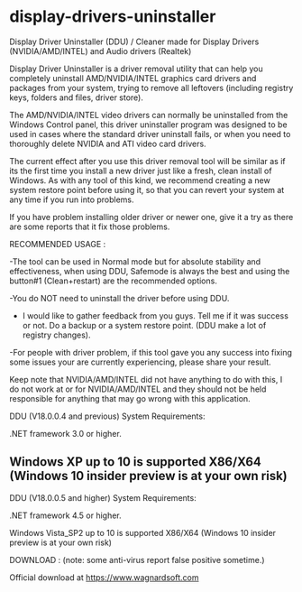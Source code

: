 # display-drivers-uninstaller
Display Driver Uninstaller (DDU) / Cleaner made for Display Drivers (NVIDIA/AMD/INTEL) and Audio drivers (Realtek)


Display Driver Uninstaller is a driver removal utility that can help you completely uninstall AMD/NVIDIA/INTEL graphics card drivers and packages from your system, trying to remove all leftovers (including registry keys, folders and files, driver store). 

The AMD/NVIDIA/INTEL video drivers can normally be uninstalled from the Windows Control panel, this driver uninstaller program was designed to be used in cases where the standard driver uninstall fails, or when you need to thoroughly delete NVIDIA and ATI video card drivers. 

The current effect after you use this driver removal tool will be similar as if its the first time you install a new driver just like a fresh, clean install of Windows. As with any tool of this kind, we recommend creating a new system restore point before using it, so that you can revert your system at any time if you run into problems.


If you have problem installing older driver or newer one, give it a try as there are some reports that it fix those problems.

RECOMMENDED USAGE :

-The tool can be used in Normal mode but for absolute stability and effectiveness, when using DDU, Safemode is always the best and using the button#1 (Clean+restart) are the recommended options.

-You do NOT need to uninstall the driver before using DDU.

- I would like to gather feedback from you guys. Tell me if it was success or not. 
Do a backup or a system restore point. (DDU make a lot of registry changes).

-For people with driver problem, if this tool gave you any success into fixing some issues your are currently experiencing, please share your result.


Keep note that NVIDIA/AMD/INTEL did not have anything to do with this, I do not work at or for NVIDIA/AMD/INTEL and they should not be held responsible for anything that may go wrong with this application.




DDU (V18.0.0.4 and previous)
System Requirements:

.NET framework 3.0 or higher.

Windows XP up to 10 is supported X86/X64 (Windows 10 insider preview is at your own risk)
--------------------
DDU (V18.0.0.5 and higher)
System Requirements:

.NET framework 4.5 or higher.

Windows Vista_SP2 up to 10 is supported X86/X64 (Windows 10 insider preview is at your own risk)


DOWNLOAD : (note: some anti-virus report false positive sometime.) 

Official download at https://www.wagnardsoft.com
